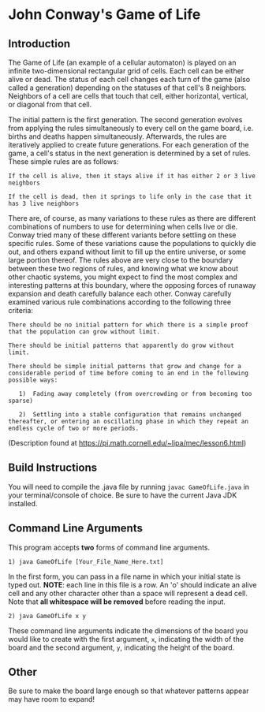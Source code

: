 # John Conway's Game of Life
## Introduction
The Game of Life (an example of a cellular automaton) is played on an infinite two-dimensional rectangular grid of cells. Each cell can be either alive or dead. The status of each cell changes each turn of the game (also called a generation) depending on the statuses of that cell's 8 neighbors. Neighbors of a cell are cells that touch that cell, either horizontal, vertical, or diagonal from that cell.

The initial pattern is the first generation. The second generation evolves from applying the rules simultaneously to every cell on the game board, i.e. births and deaths happen simultaneously. Afterwards, the rules are iteratively applied to create future generations. For each generation of the game, a cell's status in the next generation is determined by a set of rules. These simple rules are as follows:

    If the cell is alive, then it stays alive if it has either 2 or 3 live neighbors

    If the cell is dead, then it springs to life only in the case that it has 3 live neighbors

There are, of course, as many variations to these rules as there are different combinations of numbers to use for determining when cells live or die. Conway tried many of these different variants before settling on these specific rules. Some of these variations cause the populations to quickly die out, and others expand without limit to fill up the entire universe, or some large portion thereof. The rules above are very close to the boundary between these two regions of rules, and knowing what we know about other chaotic systems, you might expect to find the most complex and interesting patterns at this boundary, where the opposing forces of runaway expansion and death carefully balance each other. Conway carefully examined various rule combinations according to the following three criteria:

    There should be no initial pattern for which there is a simple proof that the population can grow without limit.

    There should be initial patterns that apparently do grow without limit.

    There should be simple initial patterns that grow and change for a considerable period of time before coming to an end in the following possible ways:

       1)  Fading away completely (from overcrowding or from becoming too sparse)

       2)  Settling into a stable configuration that remains unchanged thereafter, or entering an oscillating phase in which they repeat an endless cycle of two or more periods.

(Description found at https://pi.math.cornell.edu/~lipa/mec/lesson6.html)

## Build Instructions
You will need to compile the .java file by running `javac GameOfLife.java` in your terminal/console of choice.  Be sure to have the current Java JDK installed.  

## Command Line Arguments
This program accepts **two** forms of command line arguments.

    1) java GameOfLife [Your_File_Name_Here.txt]
In the first form, you can pass in a file name in which your initial state is typed out.  **NOTE**: each line in this file is a row.  An 'o' should indicate an alive cell and any other character other than a space will represent a dead cell.  Note that **all whitespace will be removed** before reading the input.

    2) java GameOfLife x y
These command line arguments indicate the dimensions of the board you would like to create with the first argument, `x`, indicating the width of the board and the second argument, `y`, indicating the height of the board.

## Other
Be sure to make the board large enough so that whatever patterns appear may have room to expand!